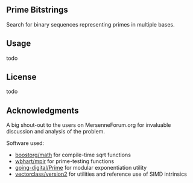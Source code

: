 ## Prime Bitstrings
 
Search for binary sequences representing primes in multiple bases.

## Usage

todo

## License

todo

## Acknowledgments

A big shout-out to the users on MersenneForum.org for invaluable discussion and analysis of the problem.

Software used:

* [boostorg/math](https://github.com/boostorg/math) for compile-time sqrt functions
* [wbhart/mpir](https://github.com/wbhart/mpir) for prime-testing functions
* [going-digital/Prime](https://github.com/going-digital/Prime) for modular exponentiation utility
* [vectorclass/version2](https://github.com/vectorclass/version2) for utilities and reference use of SIMD intrinsics
